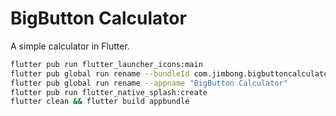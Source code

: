 
BigButton Calculator
===========================

A simple calculator in Flutter.


```bash
flutter pub run flutter_launcher_icons:main
flutter pub global run rename --bundleId com.jimbong.bigbuttoncalculator
flutter pub global run rename --appname "BigButton Calculator"
flutter pub run flutter_native_splash:create
flutter clean && flutter build appbundle
```
